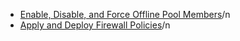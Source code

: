 - [Enable, Disable, and Force Offline Pool Members](index.html?Help=./HowToSamples/t_enable_disable_force_offline_pool_members.md)/n
- [Apply and Deploy Firewall Policies](index.html?Help=./HowToSamples/t_apply_deploy_firewall_policies.md)/n
